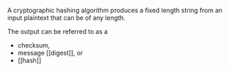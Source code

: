A cryptographic hashing algorithm produces a fixed length string from an input plaintext that can be of any length.

The output can be referred to as a 
- checksum, 
- message [[digest]], or 
- [[hash]]